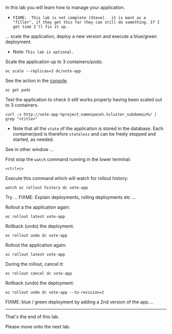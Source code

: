 In this lab you will learn how to manage your application. 

 - ``FIXME:  This lab is not complete (Steve).  it is mant as a "filler", if they get this far they can still do something. If I get time I'll fix it up.``

... scale the application, deploy a new version and execute a blue/green deployment. 

 - Note: ``This lab is optional.`` 

Scale the application up to 3 containers/pods: 

```execute
oc scale --replicas=3 dc/vote-app
```

See the action in the [console](%console_url%/k8s/ns/%project_namespace%/pods). 

```execute
oc get pods
```

Test the application to check it still works properly having been scaled out to 3 containers.  

```execute 
curl -s http://vote-app-%project_namespace%.%cluster_subdomain%/ | grep "<title>"
```

 - Note that all the `state` of the application is stored in the database. Each container/pod is therefore `stateless` and can be freely stopped and started, as needed. 

See in other window ... 

First stop the ``watch`` command running in the lower terminal:

```execute-2
<ctrl+c>
```

Execute this command which will watch for rollout history:

```execute-2
watch oc rollout history dc vote-app
```

Try ... FIXME: Explain deployments, rolling deployments etc ... 

Rollout a the application again: 

```execute
oc rollout latest vote-app
```

Rollback (undo) the deployment: 

```execute
oc rollout undo dc vote-app
```

Rollout the application again: 


```execute
oc rollout latest vote-app
```

During the rollout, cancel it: 

```execute
oc rollout cancel dc vote-app
```
Rollback (undo) the deployment: 


```execute
oc rollout undo dc vote-app --to-revision=2
```

FIXME: blue / green deployment by adding a 2nd version of the app.... 

---
That's the end of this lab.

Please move onto the next lab.  